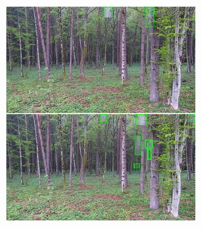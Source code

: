 ![20200502-060659-063704](in/20200502/20200502-060659-063704_0_.jpg)
![20200502-063709-070714](in/20200502/20200502-063709-070714_0_.jpg)
